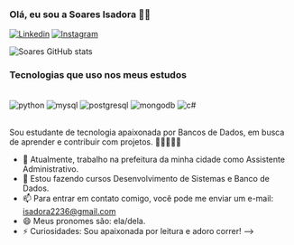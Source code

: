 ### Olá, eu sou a Soares Isadora 👋🏻

[![Linkedin](https://img.shields.io/badge/LinkedIn-0077B5?style=for-the-badge&logo=linkedin&logoColor=white)](https://www.linkedin.com/in/maria-isadora-soares-99b061208) [![Instagram](https://img.shields.io/badge/Instagram-E4405F?style=for-the-badge&logo=instagram&logoColor=white)](https://www.instagram.com/sadora_maria)

![Soares GitHub stats](https://github-readme-stats.vercel.app/api?username=SoaresIsadora&show_icons=true&theme=merco)

### Tecnologias que uso nos meus estudos

<div style="display: inline_block"><br/>
  <img align="center" alt="python" src="https://img.shields.io/badge/Python-3776AB?style=for-the-badge&logo=python&logoColor=white" />
  <img align="center" alt="mysql" src="https://img.shields.io/badge/MySQL-00000F?style=for-the-badge&logo=mysql&logoColor=white" />
  <img align="center" alt="postgresql" src="https://img.shields.io/badge/PostgreSQL-316192?style=for-the-badge&logo=postgresql&logoColor=white" /> 
  <img align="center" alt="mongodb" src="https://img.shields.io/badge/MongoDB-4EA94B?style=for-the-badge&logo=mongodb&logoColor=white" /> 
  <img align="center" alt="c#" src="https://img.shields.io/badge/C%23-239120?style=for-the-badge&logo=c-sharp&logoColor=white" /> 
</div><br/>


Sou estudante de tecnologia apaixonada por Bancos de Dados, em busca de aprender e contribuir com projetos. 👩🏻‍💻🎲💙
 

- 🔭 Atualmente, trabalho na prefeitura da minha cidade como Assistente Administrativo.
- 🌱 Estou fazendo cursos Desenvolvimento de Sistemas e Banco de Dados.
- 📫 Para entrar em contato comigo, você pode me enviar um e-mail: isadora2236@gmail.com
- 😄 Meus pronomes são: ela/dela.
- ⚡ Curiosidades: Sou apaixonada por leitura e adoro correr!
-->
